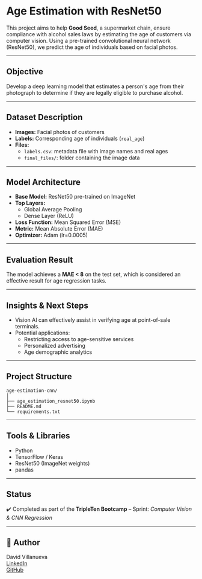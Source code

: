 #  Age Estimation with ResNet50

This project aims to help **Good Seed**, a supermarket chain, ensure compliance with alcohol sales laws by estimating the age of customers via computer vision. Using a pre-trained convolutional neural network (ResNet50), we predict the age of individuals based on facial photos.

---

##  Objective

Develop a deep learning model that estimates a person's age from their photograph to determine if they are legally eligible to purchase alcohol.

---

##  Dataset Description

- **Images:** Facial photos of customers  
- **Labels:** Corresponding age of individuals (`real_age`)  
- **Files:**
  - `labels.csv`: metadata file with image names and real ages  
  - `final_files/`: folder containing the image data  

---

##  Model Architecture

- **Base Model:** ResNet50 pre-trained on ImageNet  
- **Top Layers:**
  - Global Average Pooling  
  - Dense Layer (ReLU)  
- **Loss Function:** Mean Squared Error (MSE)  
- **Metric:** Mean Absolute Error (MAE)  
- **Optimizer:** Adam (lr=0.0005)  

---

##  Evaluation Result

The model achieves a **MAE < 8** on the test set, which is considered an effective result for age regression tasks.

---

##  Insights & Next Steps

- Vision AI can effectively assist in verifying age at point-of-sale terminals.  
- Potential applications:
  - Restricting access to age-sensitive services  
  - Personalized advertising  
  - Age demographic analytics  

---

##  Project Structure

```
age-estimation-cnn/
│
├── age_estimation_resnet50.ipynb
├── README.md
└── requirements.txt
```

---

##  Tools & Libraries

- Python  
- TensorFlow / Keras  
- ResNet50 (ImageNet weights)  
- pandas  

---

##  Status

✔️ Completed as part of the **TripleTen Bootcamp** – Sprint: *Computer Vision & CNN Regression*

---

## 📌 Author

David Villanueva  
[LinkedIn](https://www.linkedin.com/in/david-villanueva-59659727)  
[GitHub](https://github.com/lolapaul)

